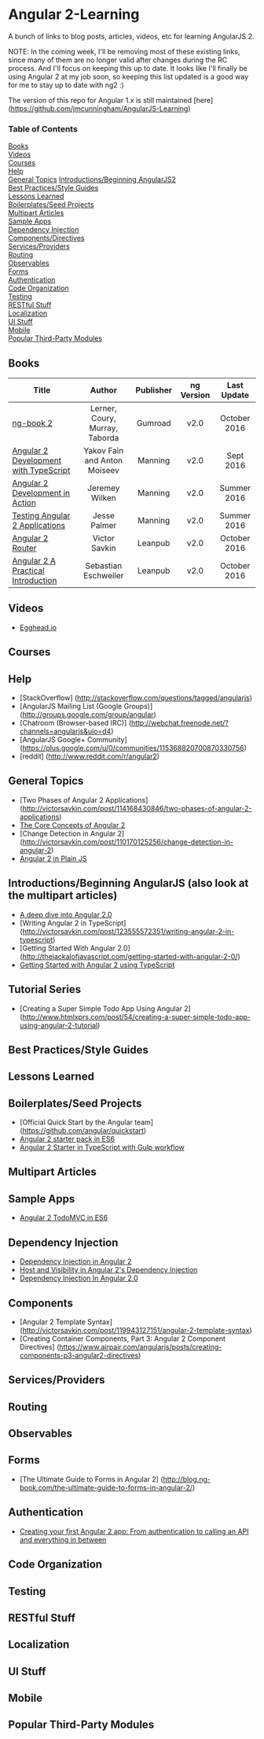 Angular 2-Learning
==================

A bunch of links to blog posts, articles, videos, etc for learning AngularJS 2. 

NOTE: In the coming week, I'll be removing most of these existing links, since many of them are no longer valid after changes during the RC process. And I'll focus on keeping this up to date. It looks like I'll finally be using Angular 2 at my job soon, so keeping this list updated is a good way for me to stay up to date with ng2 :)

The version of this repo for Angular 1.x is still maintained [here] (https://github.com/jmcunningham/AngularJS-Learning)

### Table of Contents
[Books](#books)  
[Videos](#videos)  
[Courses](#courses)   
[Help](#help)  
[General Topics](#general-topics) 
[Introductions/Beginning AngularJS2](#introductionsbeginning-angularjs-also-look-at-the-multipart-articles)  
[Best Practices/Style Guides](#best-practicesstyle-guides)  
[Lessons Learned](#lessons-learned)  
[Boilerplates/Seed Projects](#boilerplatesseed-projects)  
[Multipart Articles](#multipart-articles)  
[Sample Apps](#sample-apps)  
[Dependency Injection](#dependency-injection)  
[Components/Directives](#components)  
[Services/Providers](#servicesproviders)  
[Routing](#routing)  
[Observables](#observables)  
[Forms](#forms)  
[Authentication](#authentication)  
[Code Organization](#code-organization)  
[Testing](#testing)  
[RESTful Stuff](#restful-stuff)  
[Localization](#localization)  
[UI Stuff](#ui-stuff)  
[Mobile](#mobile)  
[Popular Third-Party Modules](#popular-third-party-modules)  

## Books
| Title                                                                                                                                                   |                  Author                  |       Publisher      |    ng Version    | Last Update |
|---------------------------------------------------------------------------------------------------------------------------------------------------------|:----------------------------------------:|:--------------------:|:----------------:|:-----------:|
| [ng-book 2](https://www.ng-book.com/2/)                                                                                           | Lerner, Coury, Murray, Taborda               | Gumroad             | v2.0  |   October 2016  |
| [Angular 2 Development with TypeScript](https://www.manning.com/books/angular-2-development-with-typescript)                                                                                           | Yakov Fain and Anton Moiseev               | Manning             | v2.0  |   Sept 2016  |
| [Angular 2 Development in Action](https://www.manning.com/books/angular-2-in-action)                                                                                           | Jeremey Wilken               | Manning             | v2.0  |   Summer 2016  |
| [Testing Angular 2 Applications](https://www.manning.com/books/testing-angular-2-applications)                                                                                           | Jesse Palmer               | Manning             | v2.0  |   Summer 2016  |
| [Angular 2 Router](https://leanpub.com/router)                                                                                           | Victor Savkin               | Leanpub             | v2.0  |   October 2016  |
| [Angular 2 A Practical Introduction](https://leanpub.com/angular2-book)                                                                                           | Sebastian Eschweiler               | Leanpub             | v2.0  |   October 2016  |


## Videos
* [Egghead.io](https://egghead.io/technologies/angular2/)  

## Courses

## Help
* [StackOverflow] (http://stackoverflow.com/questions/tagged/angularjs)  
* [AngularJS Mailing List (Google Groups)] (http://groups.google.com/group/angular)  
* [Chatroom (Browser-based IRC)] (http://webchat.freenode.net/?channels=angularjs&uio=d4)  
* [AngularJS Google+ Community] (https://plus.google.com/u/0/communities/115368820700870330756)  
* [reddit] (http://www.reddit.com/r/angular2)  

## General Topics
* [Two Phases of Angular 2 Applications] (http://victorsavkin.com/post/114168430846/two-phases-of-angular-2-applications)   
* [The Core Concepts of Angular 2](http://victorsavkin.com/post/118372404541/the-core-concepts-of-angular-2)  
* [Change Detection in Angular 2] (http://victorsavkin.com/post/110170125256/change-detection-in-angular-2)
* [Angular 2 in Plain JS](https://daveceddia.com/angular-2-in-plain-js/)

## Introductions/Beginning AngularJS (also look at the multipart articles)
* [A deep dive into Angular 2.0](https://www.opencredo.com/2015/07/08/a-deep-dive-into-angular-2-0/)  
* [Writing Angular 2 in TypeScript] (http://victorsavkin.com/post/123555572351/writing-angular-2-in-typescript)  
* [Getting Started With Angular 2.0] (http://thejackalofjavascript.com/getting-started-with-angular-2-0/)  
* [Getting Started with Angular 2 using TypeScript](http://www.sitepoint.com/getting-started-with-angular-2-using-typescript/)

## Tutorial Series
* [Creating a Super Simple Todo App Using Angular 2]   (http://www.htmlxprs.com/post/54/creating-a-super-simple-todo-app-using-angular-2-tutorial)  

## Best Practices/Style Guides

## Lessons Learned

## Boilerplates/Seed Projects
* [Official Quick Start by the Angular team] (https://github.com/angular/quickstart)  
* [Angular 2 starter pack in ES6](https://github.com/blacksonic/angular2-es6-starter)
* [Angular 2 Starter in TypeScript with Gulp workflow](https://github.com/antonybudianto/angular2-starter)

## Multipart Articles

## Sample Apps
* [Angular 2 TodoMVC in ES6](https://github.com/blacksonic/angular2-es6-todomvc)

## Dependency Injection
* [Dependency Injection in Angular 2](http://blog.thoughtram.io/angular/2015/05/18/dependency-injection-in-angular-2.html)
* [Host and Visibility in Angular 2's Dependency Injection](http://blog.thoughtram.io/angular/2015/08/20/host-and-visibility-in-angular-2-dependency-injection.html)
* [Dependency Injection In Angular 2.0](http://www.syntaxsuccess.com/viewarticle/dependency-injection-in-angular-2.0)

## Components
* [Angular 2 Template Syntax] (http://victorsavkin.com/post/119943127151/angular-2-template-syntax)  
* [Creating Container Components, Part 3: Angular 2 Component Directives]   (https://www.airpair.com/angularjs/posts/creating-components-p3-angular2-directives)  

## Services/Providers

## Routing

## Observables

## Forms
* [The Ultimate Guide to Forms in Angular 2] (http://blog.ng-book.com/the-ultimate-guide-to-forms-in-angular-2/)  

## Authentication
* [Creating your first Angular 2 app: From authentication to calling an API and everything in between](https://auth0.com/blog/2015/05/14/creating-your-first-real-world-angular-2-app-from-authentication-to-calling-an-api-and-everything-in-between/)

## Code Organization

## Testing

## RESTful Stuff

## Localization

## UI Stuff

## Mobile

## Popular Third-Party Modules
